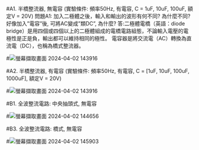 #A1. 半橋整流器, 無電容 (實驗條件: 頻率50Hz, 有電容, C = 1uF, 10uF, 100uF, 額定V = 20V)
問題A1: 加入二極體之後，輸入和輸出的波形有何不同? 為什麼不同? 好像加入”電容”後, 可將AC變成”類DC”, 為什麼?
答:二極體電橋（英語：diode bridge）是用四個或四個以上的二極體組成的電橋電路組態，不論輸入電壓的電極性是正是負，輸出都可以維持相同的極性。
電容器是將交流電（AC）轉換為直流電（DC），也稱為橋式整流器。

#![螢幕擷取畫面 2024-04-02 143916](https://github.com/Eric161014/EC2024/assets/162283785/3b1faa41-ba80-4114-bc1b-a50639d92e1d)

#A2. 半橋整流器, 有電容 (實驗條件: 頻率50Hz, 有電容, C = [1uF, 10uF, 100uF, 1000uF], 額定V = 20V)

#![螢幕擷取畫面 2024-04-02 143916](https://github.com/Eric161014/EC2024/assets/162283785/d0f48556-2147-4988-9ecd-abba9b34b237)

#B1. 全波整流電路: 中央抽頭式, 無電容

#![螢幕擷取畫面 2024-04-02 144656](https://github.com/Eric161014/EC2024/assets/162283785/d531fd68-f5f7-4a3e-8b36-7c73d37bbb2a)

#B3. 全波整流電路: 橋式, 無電容

#![螢幕擷取畫面 2024-04-02 145903](https://github.com/Eric161014/EC2024/assets/162283785/507d1ab8-ebc0-459c-aaca-c51efe41bfe3)
